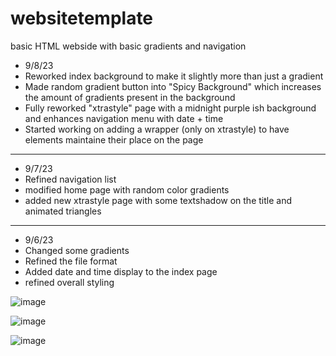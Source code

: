 # websitetemplate
basic HTML webside with basic gradients and navigation

- 9/8/23
- Reworked index background to make it slightly more than just a gradient
- Made random gradient button into "Spicy Background" which increases the amount of gradients present in the background
- Fully reworked "xtrastyle" page with a midnight purple ish background and enhances navigation menu with date + time
- Started working on adding a wrapper (only on xtrastyle) to have elements maintaine their place on the page
-----------
- 9/7/23
- Refined navigation list
- modified home page with random color gradients
- added new xtrastyle page with some textshadow on the title and animated triangles

-----------
- 9/6/23
- Changed some gradients
- Refined the file format
- Added date and time display to the index page
- refined overall styling



![image](https://github.com/SHIGGY7788/websitetemplate/assets/40186280/ec38baa5-7226-4dfc-b28c-991dd9f1249f)

![image](https://github.com/SHIGGY7788/websitetemplate/assets/40186280/fe213882-4301-4fd4-b6fd-81b361bed588)

![image](https://github.com/SHIGGY7788/websitetemplate/assets/40186280/db3f66e6-e3e8-4003-befc-8f8186036132)



